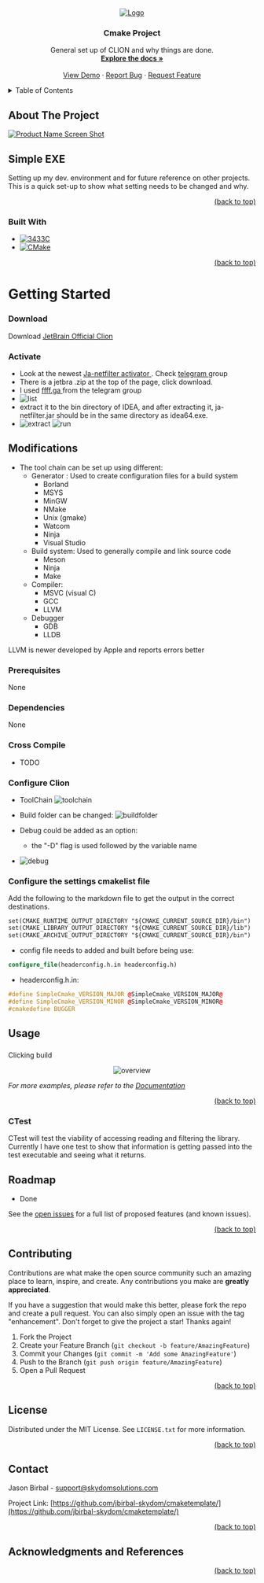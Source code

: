 <!-- Improved compatibility of back to top link: See: https://github.com/othneildrew/Best-README-Template/pull/73 -->

<a name="readme-top"></a>
<!--
*** Thanks for checking out the Best-README-Template. If you have a suggestion
*** that would make this better, please fork the repo and create a pull request
*** or simply open an issue with the tag "enhancement".
*** Don't forget to give the project a star!
*** Thanks again! Now go create something AMAZING! :D
-->



<!-- PROJECT SHIELDS -->
<!--
*** I'm using markdown "reference style" links for readability.
*** Reference links are enclosed in brackets [ ] instead of parentheses ( ).
*** See the bottom of this document for the declaration of the reference variables
*** for contributors-url, forks-url, etc. This is an optional, concise syntax you may use.
*** https://www.markdownguide.org/basic-syntax/#reference-style-links
-->
<!-- [![Contributors][contributors-shield]][contributors-url]
[![Forks][forks-shield]][forks-url]
[![Stargazers][stars-shield]][stars-url]
[![Issues][issues-shield]][issues-url]
[![GPL License][license-shield]][license-url]
[![LinkedIn][linkedin-shield]][linkedin-url] -->



<!-- PROJECT LOGO -->
<br />
<div align="center">
  <a href="https://github.com/jbirbal-skydom/cmaketemplate">
    <img src="images/logo.png" alt="Logo">
  </a>

<h3 align="center">Cmake Project</h3>

  <p align="center">
    General set up of CLION and why things are done. 
    <br />
    <a href="https://github.com/jbirbal-skydom/cmaketemplate/"><strong>Explore the docs »</strong></a>
    <br />
    <br />
    <a href="https://github.com/jbirbal-skydom/cmaketemplate/">View Demo</a>
    ·
    <a href="https://github.com/jbirbal-skydom/cmaketemplate/issues">Report Bug</a>
    ·
    <a href="https://github.com/jbirbal-skydom/cmaketemplate/issues">Request Feature</a>
  </p>
</div>



<!-- TABLE OF CONTENTS -->
<details>
  <summary>Table of Contents</summary>
  <ol>
    <li>
      <a href="#about-the-project">About The Project</a>
      <ul>
        <li><a href="#built-with">Built With</a></li>
      </ul>
    </li>
    <li>
      <a href="#getting-started">Getting Started</a>
      <ul>
        <li><a href="# Modifications">Modifications</a></li>
        <li><a href="#installation">Installation</a></li>
      </ul>
    </li>
    <li><a href="#usage">Usage</a></li>
    <li><a href="#roadmap">Roadmap</a></li>
    <li><a href="#contributing">Contributing</a></li>
    <li><a href="#license">License</a></li>
    <li><a href="#contact">Contact</a></li>
    <li><a href="#acknowledgments">Acknowledgments</a></li>
  </ol>
</details>



<!-- ABOUT THE PROJECT -->
## About The Project

[![Product Name Screen Shot][product-screenshot]](https://example.com)

## Simple EXE

Setting up my dev. environment and for future reference on other projects. This is a quick set-up to show what setting needs to be changed and why.



<div align="right"> 

[(back to top)](#readme-top)

</div>




### Built With


* [![3433C][C-iso.com]][C-url]
* [![CMake][CMake]][CMake-url]
<!-- * [![React][React.js]][React-url]
* [![Python][Python.org]][Python-url]
* [![OpenCV][opencv.org]][opencv-url]
* [![Vue][Vue.js]][Vue-url]
* [![Angular][Angular.io]][Angular-url]
* [![Svelte][Svelte.dev]][Svelte-url]
* [![Laravel][Laravel.com]][Laravel-url]
* [![Bootstrap][Bootstrap.com]][Bootstrap-url]
* [![JQuery][JQuery.com]][JQuery-url] -->

<div align="right"> 

[(back to top)](#readme-top)

</div>




<!-- GETTING STARTED -->
# Getting Started

### Download


Download <a href="https://www.jetbrains.com/clion">  JetBrain Official Clion <a/>

### Activate 
- Look at the newest <a href=" 3.jetbra.in ">  Ja-netfilter activator <a/>  . Check <a href=" https://t.me/s/jetbrains_tools_cracks ">  telegram <a/>  group
- There is a jetbra .zip at the top of the page, click download.
- I used <a href=" ffff.ga "> ffff.ga <a/> from the telegram group
- ![list]
- extract it to the bin directory of IDEA, and after extracting it, ja-netfilter.jar should be in the same directory as idea64.exe.
- ![extract] ![run]

## Modifications
- The tool chain can be set up using different:
  - Generator : Used to create configuration files for a build system
    - Borland
    - MSYS
    - MinGW
    - NMake
    - Unix (gmake)
    - Watcom
    - Ninja
    - Visual Studio
  - Build system: Used to generally compile and link source code
    - Meson
    - Ninja
    - Make
  - Compiler:
    - MSVC (visual C)
    - GCC
    - LLVM
  - Debugger
    - GDB
    - LLDB
    
LLVM is newer developed by Apple and reports errors better


### Prerequisites

None



### Dependencies

None

### Cross Compile
- TODO


### Configure Clion

- ToolChain
  ![toolchain]

- Build folder can be changed:
![buildfolder]

- Debug could be added as an option: 
  - the "-D" flag is used followed by the variable name

  
* ![debug]



### Configure the settings cmakelist file

Add the following to the markdown file to get the output in the correct destinations.

```markdown
set(CMAKE_RUNTIME_OUTPUT_DIRECTORY "${CMAKE_CURRENT_SOURCE_DIR}/bin")
set(CMAKE_LIBRARY_OUTPUT_DIRECTORY "${CMAKE_CURRENT_SOURCE_DIR}/lib")
set(CMAKE_ARCHIVE_OUTPUT_DIRECTORY "${CMAKE_CURRENT_SOURCE_DIR}/bin")
```

- config file needs to added and built before being use:
```cmake
configure_file(headerconfig.h.in headerconfig.h)
```
- headerconfig.h.in:
```c++
#define SimpleCmake_VERSION_MAJOR @SimpleCmake_VERSION_MAJOR@
#define SimpleCmake_VERSION_MINOR @SimpleCmake_VERSION_MINOR@
#cmakedefine BUGGER

```





<!-- USAGE EXAMPLES -->
## Usage


### 
Clicking build


<div style="text-align: center;">

 ![overview]

 </div>

_For more examples, please refer to the [Documentation](https://example.com)_

<div align="right"> 

[(back to top)](#readme-top)

</div>

### CTest
CTest will test the viability of accessing reading and filtering the library. Currently I have one test to show that information is getting passed into the test executable and seeing what it returns. 



<!-- ROADMAP -->
## Roadmap

- Done

<!-- 
- [ ] Image Capture ![product-roadmap-Icap]
  - [ ] Image Process![product-roadmap-Iproc]
  - [ ] Detect Image ![product-roadmap-DImg]

- [ ] Display![product-roadmap-Display]
- [ ] New Item ![product-roadmap-nItem] -->







See the [open issues](https://github.com/jbirbal-skydom/cmaketemplate/issues) for a full list of proposed features (and known issues).

<div align="right"> 

[(back to top)](#readme-top)

</div>




<!-- CONTRIBUTING -->
## Contributing

Contributions are what make the open source community such an amazing place to learn, inspire, and create. Any contributions you make are **greatly appreciated**.

If you have a suggestion that would make this better, please fork the repo and create a pull request. You can also simply open an issue with the tag "enhancement".
Don't forget to give the project a star! Thanks again!

1. Fork the Project
2. Create your Feature Branch (`git checkout -b feature/AmazingFeature`)
3. Commit your Changes (`git commit -m 'Add some AmazingFeature'`)
4. Push to the Branch (`git push origin feature/AmazingFeature`)
5. Open a Pull Request

<div align="right"> 

[(back to top)](#readme-top)

</div>




<!-- LICENSE -->
## License

Distributed under the MIT License. See `LICENSE.txt` for more information.

<div align="right"> 

[(back to top)](#readme-top) 

</div>





<!-- CONTACT -->
## Contact

Jason Birbal - [support@skydomsolutions.com](mailto:support@skydomsolutions.com)


Project Link: [https://github.com/jbirbal-skydom/cmaketemplate/](https://github.com/jbirbal-skydom/cmaketemplate/)

<div align="right"> 

[(back to top)](#readme-top)

</div>




<!-- ACKNOWLEDGMENTS -->
## Acknowledgments and References



<div align="right"> 

[(back to top)](#readme-top)

</div>




<!-- MARKDOWN LINKS & IMAGES -->
<!-- https://www.markdownguide.org/basic-syntax/#reference-style-links -->
[contributors-shield]: https://img.shields.io/github/contributors/jbirbal-skydom/TMX.svg?style=for-the-badge
[contributors-url]: https://github.com/jbirbal-skydom/cmaketemplate/graphs/contributors
[forks-shield]: https://img.shields.io/github/forks/jbirbal-skydom/TMX.svg?style=for-the-badge
[forks-url]: https://github.com/jbirbal-skydom/cmaketemplate/network/members
[stars-shield]: https://img.shields.io/github/stars/jbirbal-skydom/TMX.svg?style=for-the-badge
[stars-url]: https://github.com/jbirbal-skydom/cmaketemplate/stargazers
[issues-shield]: https://img.shields.io/github/issues/jbirbal-skydom/TMX.svg?style=for-the-badge
[issues-url]: https://github.com/jbirbal-skydom/cmaketemplate/issues
[license-shield]: https://img.shields.io/github/license/jbirbal-skydom/TMX?style=for-the-badge
[license-url]: https://github.com/jbirbal-skydom/cmaketemplate/blob/master/LICENSE
[linkedin-shield]: https://img.shields.io/badge/-LinkedIn-black.svg?style=for-the-badge&logo=linkedin&colorB=555
[linkedin-url]: https://linkedin.com/in/linkedin_username
[product-screenshot]: images/cmake_logo_slider.png
[overview]: images/overview.png
[Next.js]: https://img.shields.io/badge/next.js-000000?style=for-the-badge&logo=nextdotjs&logoColor=white
[Next-url]: https://nextjs.org/
[React.js]: https://img.shields.io/badge/React-20232A?style=for-the-badge&logo=react&logoColor=61DAFB
[React-url]: https://reactjs.org/
[CMake]: https://img.shields.io/badge/CMake-064F8C?style=for-the-badge&logo=cmake&logoColor=61DAFB
[CMake-url]: https://cmake.org/
[Vue.js]: https://img.shields.io/badge/Vue.js-35495E?style=for-the-badge&logo=vuedotjs&logoColor=4FC08D
[Vue-url]: https://vuejs.org/
[Angular.io]: https://img.shields.io/badge/Angular-DD0031?style=for-the-badge&logo=angular&logoColor=white
[Angular-url]: https://angular.io/
[Svelte.dev]: https://img.shields.io/badge/Svelte-4A4A55?style=for-the-badge&logo=svelte&logoColor=FF3E00
[Svelte-url]: https://svelte.dev/
[Laravel.com]: https://img.shields.io/badge/Laravel-FF2D20?style=for-the-badge&logo=laravel&logoColor=white
[Laravel-url]: https://laravel.com
[Bootstrap.com]: https://img.shields.io/badge/Bootstrap-563D7C?style=for-the-badge&logo=bootstrap&logoColor=white
[Bootstrap-url]: https://getbootstrap.com
[JQuery.com]: https://img.shields.io/badge/jQuery-0769AD?style=for-the-badge&logo=jquery&logoColor=white
[JQuery-url]: https://jquery.com 
[Python.org]: https://img.shields.io/badge/python-0769AD?style=for-the-badge&logo=python&logoColor=yellow
[Python-url]: https://python.org/
[opencv.org]: https://img.shields.io/badge/opencv-4A4A55?style=for-the-badge&logo=opencv
[opencv-url]: https://opencv.org/
[C-iso.com]: https://img.shields.io/badge/-Progam-4A4A55?style=for-the-badge&logo=C
[C-url]: https://www.iso.org/standard/74528.html
[extract]: images/extract.png
[list]: images/list.png
[run]: images/run.png
[buildfolder]: images/buildfolder.png
[toolchain]: images/toolchain.png
[debug]: images/debugger_clion_setting.png